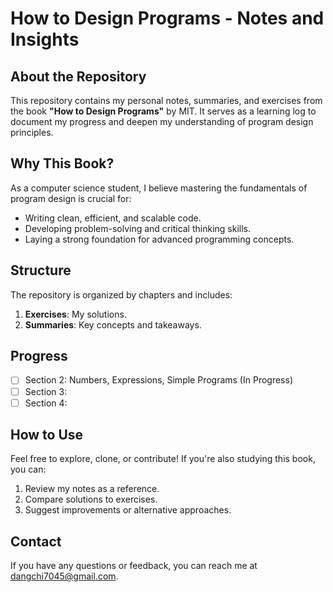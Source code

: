 # **How to Design Programs - Notes and Insights**

## **About the Repository**
This repository contains my personal notes, summaries, and exercises from the book **"How to Design Programs"** by MIT. It serves as a learning log to document my progress and deepen my understanding of program design principles.

## **Why This Book?**
As a computer science student, I believe mastering the fundamentals of program design is crucial for:
- Writing clean, efficient, and scalable code.
- Developing problem-solving and critical thinking skills.
- Laying a strong foundation for advanced programming concepts.

## **Structure**
The repository is organized by chapters and includes:
1. **Exercises**: My solutions.
2. **Summaries**: Key concepts and takeaways.

## **Progress**
- [ ] Section 2: Numbers, Expressions, Simple Programs (In Progress)
- [ ] Section 3: 
- [ ] Section 4: 

## **How to Use**
Feel free to explore, clone, or contribute! If you're also studying this book, you can:
1. Review my notes as a reference.
2. Compare solutions to exercises.
3. Suggest improvements or alternative approaches.

## **Contact**
If you have any questions or feedback, you can reach me at dangchi7045@gmail.com.
